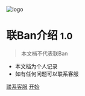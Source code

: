<!-- _coverpage.md -->

![logo](http://p.qlogo.cn/gh/747413170/747413170/100/)

# 联Ban介绍 <small>1.0</small>

> 本文档不代表联Ban

- 本文档为个人记录
- 如有任何问题可以联系客服

[联系客服](https://github.com/docsifyjs/docsify/)
[开始](#README.md)
